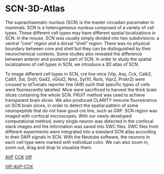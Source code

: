# SCN-3D-Atlas
The suprachiasmatic nucleus (SCN) is the master circadian pacemaker in mammals. SCN is a heterogeneous nucleus composed of a variety of cell types. These different cell types may have different spatial localizations in SCN. In the mouse, SCN was usually simply divided into two subdivisions: a ventral “core” region and a dorsal “shell” region. There was no physical boundary between core and shell but they can be distinguished by their neurochemical contents. Some studies also revealed the difference between anterior and posterior part of SCN. In order to study the spatial localizations of cell types in SCN, we introduce a 3D atlas of SCN. 

To image different cell types in SCN, cre line mice (Vip, Avp, Cck, Calb2, Calb1, Sst, Drd1, Gad2, vGlut2, Nms, Syt10, Rorb, Vipr2, Prokr2) were crossed to tdTomato reporter line (Ai9) such that specific types of cells were fluorescently labelled. Mice were sacrificed to harvest the thick brain slices containing the whole SCN. FRUIT method was used to achieve transparent brain slices. We also produced CLARITY immune fluorescence on SCN brain slices, in order to detect the spatial pattern of some neuropeptide that do not have good cre line, such as GRP. SCN region was imaged with confocal microscopes. With our newly developed computational method, every single neuron was detected in the confocal stack images and the information was saved into SWC files. SWC files from different experiments were integrated into a standard SCN atlas according to their DAPI signals in SCN. With the Neutube software, the neurons in each cell type were marked with individual color. We can also zoom in, zoom out, drag and drop to visualize them.

[AVP](https://danyi-ma.github.io/SCN-3D-Atlas/AVP.html)
[CCK](https://danyi-ma.github.io/SCN-3D-Atlas/CCK.html)
[VIP](https://danyi-ma.github.io/SCN-3D-Atlas/VIP.html)

[VIP-AVP-CCK](https://danyi-ma.github.io/SCN-3D-Atlas/VIP-AVP-CCK.html)
